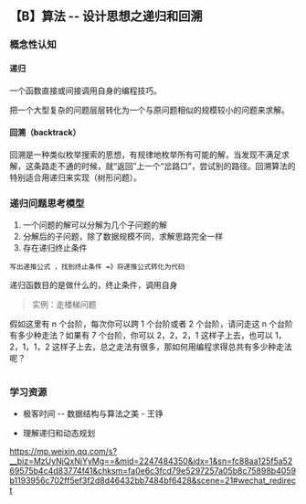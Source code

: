 ## 【B】算法 -- 设计思想之递归和回溯



### 概念性认知

#### 递归

一个函数直接或间接调用自身的编程技巧。

把一个大型复杂的问题层层转化为一个与原问题相似的规模较小的问题来求解。



#### 回溯（backtrack）

回溯是一种类似枚举搜索的思想，有规律地枚举所有可能的解，当发现不满足求解，这条路走不通的时候，就“返回”上一个“岔路口”，尝试别的路径。回溯算法的特别适合用递归来实现（树形问题）。





### 递归问题思考模型

1. 一个问题的解可以分解为几个子问题的解
2. 分解后的子问题，除了数据规模不同，求解思路完全一样
3. 存在递归终止条件

```
写出递推公式 ，找到终止条件 =》将递推公式转化为代码
```



递归函数目的是做什么的，终止条件，调用自身



> 实例：走楼梯问题

假如这里有 n 个台阶，每次你可以跨 1 个台阶或者 2 个台阶，请问走这 n 个台阶有多少种走法？如果有 7 个台阶，你可以 2，2，2，1 这样子上去，也可以 1，2，1，1，2 这样子上去，总之走法有很多，那如何用编程求得总共有多少种走法呢？

```

```





### 学习资源

- 极客时间 -- 数据结构与算法之美 - 王铮

- 理解递归和动态规划

https://mp.weixin.qq.com/s?__biz=MzUyNjQxNjYyMg==&mid=2247484350&idx=1&sn=fc88aa125f5a5269575b4c4d83774f41&chksm=fa0e6c3fcd79e5297257a05b8c75898b4059b1193956c702ff5ef3f2d8d46432bb7484bf6428&scene=21#wechat_redirect



















